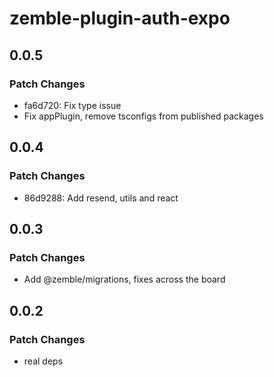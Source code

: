 # zemble-plugin-auth-expo

## 0.0.5

### Patch Changes

- fa6d720: Fix type issue
- Fix appPlugin, remove tsconfigs from published packages

## 0.0.4

### Patch Changes

- 86d9288: Add resend, utils and react

## 0.0.3

### Patch Changes

- Add @zemble/migrations, fixes across the board

## 0.0.2

### Patch Changes

- real deps
